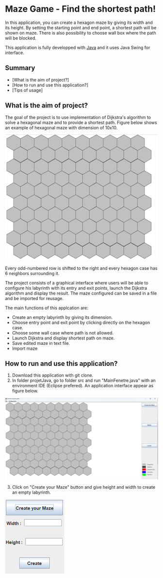 # Maze Game - Find the shortest path!
In this application, you can create a hexagon maze by giving its width and its height. By setting the starting point and end point, a shortest path will be shown on maze. There is also possibility to choose wall box where the path will be blocked. 

This application is fully developped with [Java](https://www.java.com/en/) and it uses Java Swing for interface.

## Summary
- [What is the aim of project?]
- [How to run and use this application?]
- [Tips of usage]

## What is the aim of project?
The goal of the project is to use implementation of Dijkstra's algorithm to solve a hexagonal maze and to provide a shortest path. Figure below shows an example of hexagonal maze with dimension of 10x10.

![hexagon-maze](./projetJava/images/HexagonMaze.png)

Every odd-numbered row is shifted to the right and every hexagon case has 6 neighbors surrounding it.

The project consists of a graphical interface where users will be able to configure his labyrinth with its entry and exit points, launch the Dijkstra algorithm and display the result. The maze configured can be saved in a file and be imported for reusage.

The main functions of this applcation are:
- Create an empty labyrinth by giving its dimension.
- Choose entry point and exit point by clicking directly on the hexagon case.
- Choose some wall case where path is not allowed.
- Launch Dijkstra and display shortest path on maze.
- Save edited maze in text file.
- Import maze 

## How to run and use this application?
1. Download this application with git clone.
2. In folder projetJava, go to folder src and run "MainFenetre.java" with an environment IDE (Eclipse prefered). An application interface appear as figure below.

![interface](./projetJava/images/interface.png)

3. Click on "Create your Maze" button and give height and width to create an empty labyrinth.

![create-maze-button](./projetJava/images/createMazeBtn.png)

